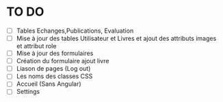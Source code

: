 # TO DO

- [ ] Tables Echanges,Publications, Evaluation
- [ ] Mise à jour des tables Utilisateur et Livres et ajout des attributs images et attribut role
- [ ] Mise à jour des formulaires
- [ ] Création du formulaire ajout livre
- [ ] Liason de pages (Log out)
- [ ] Les noms des classes CSS
- [ ] Accueil (Sans Angular)
- [ ] Settings
